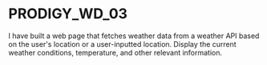 # PRODIGY_WD_03
I have built a web page that fetches weather data from a weather API based on the user's location or a user-inputted location. Display the current weather conditions, temperature, and other relevant information.
